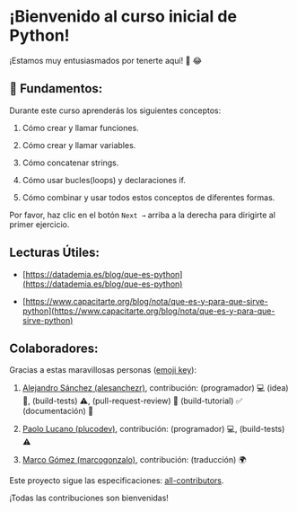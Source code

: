# ¡Bienvenido al curso inicial de Python!

¡Estamos muy entusiasmados por tenerte aquí! 🎉 😂

## 💬 Fundamentos:

Durante este curso aprenderás los siguientes conceptos:

1. Cómo crear y llamar funciones.

2. Cómo crear y llamar variables.

3. Cómo concatenar strings.

4. Cómo usar bucles(loops) y declaraciones if.

5. Cómo combinar y usar todos estos conceptos de diferentes formas.

Por favor, haz clic en el botón `Next →` arriba a la derecha para dirigirte al primer ejercicio.

## Lecturas Útiles:

+ [https://datademia.es/blog/que-es-python](https://datademia.es/blog/que-es-python)

+ [https://www.capacitarte.org/blog/nota/que-es-y-para-que-sirve-python](https://www.capacitarte.org/blog/nota/que-es-y-para-que-sirve-python)

## Colaboradores:

Gracias a estas maravillosas personas ([emoji key](https://github.com/kentcdodds/all-contributors#emoji-key)):

1. [Alejandro Sánchez (alesanchezr)](https://github.com/alesanchezr), contribución: (programador) :computer: (idea) 🤔, (build-tests) :warning:, (pull-request-review) :eyes: (build-tutorial) :white_check_mark: (documentación) :book:

2. [Paolo Lucano (plucodev)](https://github.com/plucodev), contribución: (programador) :computer:, (build-tests) :warning:

3. [Marco Gómez (marcogonzalo)](https://github.com/marcogonzalo), contribución: (traducción) :earth_africa:

Este proyecto sigue las especificaciones: [all-contributors](https://github.com/kentcdodds/all-contributors). 

¡Todas las contribuciones son bienvenidas!
